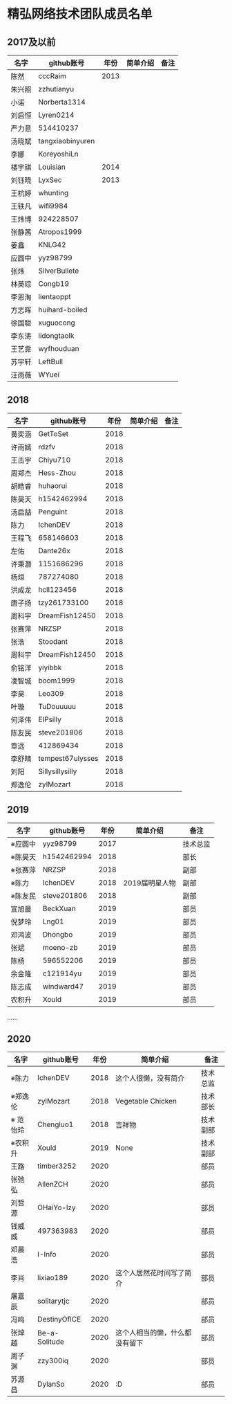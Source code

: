 # 精弘网络技术团队成员名单

## 2017及以前

| 名字 | github账号 | 年份 | 简单介绍 | 备注 |
| --- | -------- | --- | --- | --- |
| 陈然 | cccRaim | 2013 |
| 朱兴照 | zzhutianyu ||
| 小诺 | Norberta1314 ||
| 刘启恒 | Lyren0214 ||
| 严力意 | 514410237 ||
| 汤晓斌 | tangxiaobinyuren ||
| 李娜 | KoreyoshiLn ||
| 楼宇祺 | Louisian | 2014 |
| 刘钰晓 | LyxSec | 2013 |
| 王杭婷 | whunting ||
| 王轶凡 | wifi9984 ||
| 王炜博 | 924228507 ||
| 张静茜 | Atropos1999 ||
| 姜鑫 | KNLG42 ||
| 应圆中 | yyz98799 ||
| 张炜 | SilverBullete ||
| 林英琮 | Congb19 ||
| 李恩淘 | lientaoppt ||
| 方志晖 | huihard-boiled ||
| 徐国聪 | xuguocong ||
| 李东涛 | lidongtaolk ||
| 王艺霏 | wyfhouduan ||
| 苏宇轩 | LeftBull ||
| 汪雨薇 | WYuei ||


## 2018

| 名字 | github账号 | 年份 | 简单介绍 | 备注 |
| --- | -------- | --- | --- | --- |
黄奕涵 |GetToSet|2018|
许雨嫣 |rdzfv|2018|
王击宇 |Chiyu710|2018|
周郑杰 |Hess-Zhou|2018|
胡皓睿 |huhaorui|2018|
陈昊天 |h1542462994|2018|
汤启喆 |Penguint|2018|
陈力 |IchenDEV|2018|
王程飞 |658146603|2018|
左佑 |Dante26x|2018|
许秉灏 |1151686296|2018|
杨烜 |787274080|2018|
洪成龙 |hcll123456|2018|
唐子扬 |tzy261733100|2018|
周科宇 |DreamFish12450|2018|
张赛萍 | NRZSP |2018|
张浩 |Stoodant|2018|
周科宇 |DreamFish12450|2018|
俞铭洋 |yiyibbk|2018|
凌智城 |boom1999|2018|
李昊   |Leo309|2018|
叶璇 |TuDouuuuu|2018|
何泽伟 |EIPsilly|2018|
陈友民 |steve201806|2018|
章远 |412869434|2018|
李舒晴 |tempest67ulysses|2018|
刘阳 |Sillysillysilly|2018|
郑逸伦 |zylMozart|2018|

## 2019

| 名字 | github账号 | 年份 | 简单介绍 | 备注 |
| --- | -------- | --- | --- | --- |
| ※应圆中 | yyz98799 | 2017 | | 技术总监 |
| ※陈昊天 | h1542462994 | 2018 | | 部长 |
| ※张赛萍 | NRZSP | 2018 | | 副部 |
| ※陈力 | IchenDEV | 2018 | 2019届明星人物 | 副部 |
| ※陈友民 | steve201806 | 2018 | | 副部 |
| 宣旭晨 | BeckXuan | 2019 | | 部员 |
| 倪梦玲 | Lng01 | 2019 | | 部员 |
| 邓鸿波 | Dhongbo | 2019 | | 部员 |
| 张斌 | moeno-zb | 2019 | | 部员 |
| 陈杨 | 596552206 | 2019 | |部员 |
| 余金隆 | c121914yu | 2019 | | 部员 |
| 陈志成 | windward47 | 2019 | | 部员 |
| 农积升 | Xould | 2019 | | 部员 |
......

## 2020

| 名字 | github账号 | 年份 | 简单介绍 | 备注 |
| --- | -------- | --- | --- | --- |
| ※陈力 | IchenDEV | 2018 | 这个人很懒，没有简介 | 技术总监 |
| ※郑逸伦 | zylMozart | 2018 | Vegetable Chicken | 技术部长 |
| ※ 范怡玲 | Chengluo1 | 2018 | 吉祥物 | 技术副部 |
| ※农积升 | Xould | 2019 | None | 技术副部 |
| 王路 | timber3252 | 2020 | | 部员 |
| 张弛弘 | AllenZCH | 2020 | | 部员 |
| 刘哲源 | OHaiYo-lzy | 2020 | | 部员 |
| 钱威威|497363983|2020||部员|
| 邓晨浩 | I-Info | 2020 | |部员|
| 李肖 | lixiao189 | 2020 | 这个人居然花时间写了简介 |部员|
| 屠嘉辰 | solitarytjc | 2020 | | 部员 |
| 冯鸣 | DestinyOfICE | 2020 | | 部员 |
| 张焯越 | Be-a-Solitude | 2020 |这个人相当的懒，什么都没有留下 | 部员 |
| 周子渊 | zzy300iq | 2020 | | 部员 |
| 苏源昌 | DylanSo | 2020 |:D | 部员 |